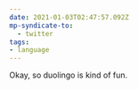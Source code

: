 ```yaml
---
date: 2021-01-03T02:47:57.092Z
mp-syndicate-to:
  - twitter
tags:
- language
---
```


Okay, so duolingo is kind of fun.
